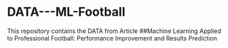 # DATA---ML-Football
This repository contains the DATA from Article
##Machine Learning Applied to Professional Football: Performance Improvement and Results Prediction
